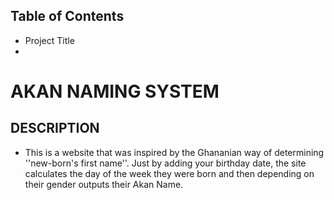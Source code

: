## Table of Contents

- Project Title
-

# AKAN NAMING SYSTEM

## DESCRIPTION

- This is a website that was inspired by the Ghananian way of determining  ''new-born's first name''. Just by adding your birthday date, the site  calculates the day of the week they were born and then depending on their gender outputs their Akan Name. 
